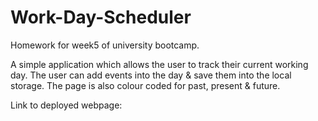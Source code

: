 # Work-Day-Scheduler
Homework for week5 of university bootcamp. 

A simple application which allows the user to track their current working day. The user can add events into the day & save them into the local storage. The page is also colour coded for past, present & future. 

Link to deployed webpage: 

